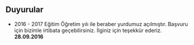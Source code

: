 ## Duyurular

- 2016 - 2017 Eğitim Öğretim yılı ile beraber yurdumuz açılmıştır. Başvuru için bizimle irtibata geçebilirsiniz. İlginiz için teşekkür ederiz.  
  **28.09.2016**
